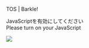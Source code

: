 TOS | Barkle!

JavaScriptを有効にしてください  
Please turn on your JavaScript

![](/static-assets/splash.png?1727895495351)